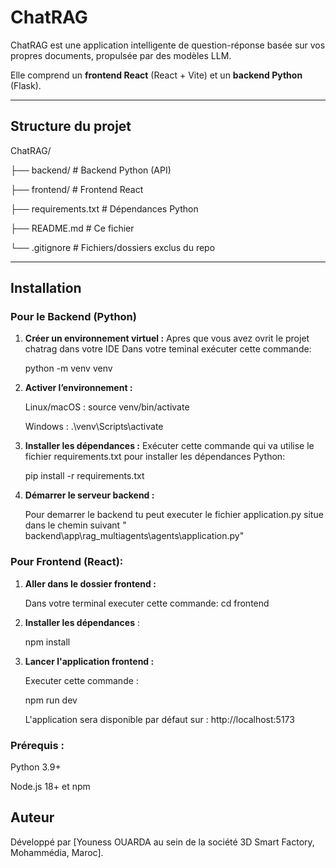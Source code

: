 # ChatRAG

ChatRAG est une application intelligente de question-réponse basée sur vos propres documents, propulsée par des modèles LLM.  

Elle comprend un **frontend React** (React + Vite) et un **backend Python** (Flask).


---

## Structure du projet

ChatRAG/

├── backend/ # Backend Python (API)

├── frontend/ # Frontend React

├── requirements.txt # Dépendances Python

├── README.md # Ce fichier

└── .gitignore # Fichiers/dossiers exclus du repo



---

##  Installation

### Pour le Backend (Python)

1. **Créer un environnement virtuel :**
    Apres que vous avez ovrit le projet chatrag dans votre IDE
    Dans votre teminal exécuter cette commande:

    python -m venv venv

3. **Activer l’environnement :**

    Linux/macOS :
    source venv/bin/activate

   Windows :
   .\venv\Scripts\activate

5. **Installer les dépendances :**
    Exécuter cette commande qui va utilise le fichier requirements.txt pour installer les dépendances Python:

    pip install -r requirements.txt

6. **Démarrer le serveur backend :**
    
    Pour demarrer le backend tu peut executer le fichier application.py situe dans le chemin suivant " backend\app\rag_multiagents\agents\application.py"


### Pour Frontend (React):

1. **Aller dans le dossier frontend :**

    Dans votre terminal executer cette commande:
    cd frontend

3. **Installer les dépendances** :

    npm install

4. **Lancer l'application frontend :**

    Executer cette commande :

   npm run dev

    L'application sera disponible par défaut sur : http://localhost:5173


### Prérequis :

Python 3.9+

Node.js 18+ et npm



## Auteur
Développé par [Youness OUARDA au sein de la société 3D Smart Factory, Mohammédia, Maroc].

